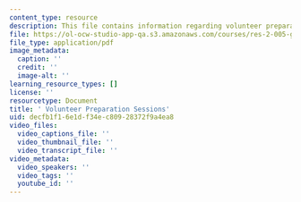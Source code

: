 ```yaml
---
content_type: resource
description: This file contains information regarding volunteer preparation sessions.
file: https://ol-ocw-studio-app-qa.s3.amazonaws.com/courses/res-2-005-girls-who-build-make-your-own-wearables-workshop-spring-2015/decfb1f16e1df34ec80928372f9a4ea8_MITRES_2_005S15_Prep.pdf
file_type: application/pdf
image_metadata:
  caption: ''
  credit: ''
  image-alt: ''
learning_resource_types: []
license: ''
resourcetype: Document
title: ' Volunteer Preparation Sessions'
uid: decfb1f1-6e1d-f34e-c809-28372f9a4ea8
video_files:
  video_captions_file: ''
  video_thumbnail_file: ''
  video_transcript_file: ''
video_metadata:
  video_speakers: ''
  video_tags: ''
  youtube_id: ''
---
```

